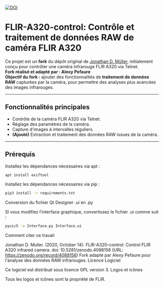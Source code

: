 [![DOI](https://zenodo.org/badge/102614780.svg)](https://zenodo.org/badge/latestdoi/102614780)

# FLIR-A320-control: Contrôle et traitement de données RAW de caméra FLIR A320

Ce projet est un **fork** du dépôt original de [Jonathan D. Müller](https://zenodo.org/record/4088156), initialement conçu pour contrôler une caméra infrarouge FLIR A320 via Telnet.  
**Fork réalisé et adapté par : Alexy Pefaure**  
**Objectif du fork :** ajouter des fonctionnalités de **traitement de données RAW** capturées par la caméra, pour permettre des analyses plus avancées des images infrarouges.

---

## Fonctionnalités principales

- Contrôle de la caméra FLIR A320 via Telnet.
- Réglage des paramètres de la caméra.
- Capture d'images à intervalles réguliers.
- **(Ajouté)** Extraction et traitement des données RAW issues de la caméra.

---

## Prérequis
Installez les dépendances nécessaires via apt :

```bash
apt install exiftool
```

Installez les dépendances nécessaires via pip :

```bash
pip3 install -r requirements.txt
```
Conversion du fichier Qt Designer .ui en .py

Si vous modifiez l’interface graphique, convertissez le fichier .ui comme suit :
```bash
pyuic5 -o Interface.py Interface.ui
```
Comment citer ce travail

Jonathan D. Muller. (2020, October 14). FLIR-A320-control: Control FLIR A320 infrared camera. doi: 10.5281/zenodo.4088156 (URL: https://zenodo.org/record/4088156)
Fork adapté par Alexy Pefaure pour l'analyse des données RAW infrarouges.
Licence
Logiciel

Ce logiciel est distribué sous licence GPL version 3.
Logos et icônes

Tous les logos et icônes sont la propriété de FLIR.
